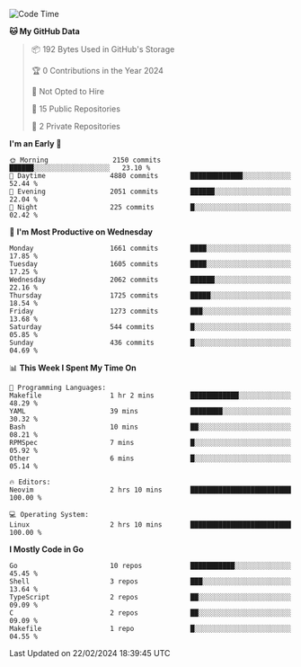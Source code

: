 <!--START_SECTION:waka-->
![Code Time](http://img.shields.io/badge/Code%20Time-374%20hrs%2049%20mins-blue)

**🐱 My GitHub Data** 

> 📦 192 Bytes Used in GitHub's Storage 
 > 
> 🏆 0 Contributions in the Year 2024
 > 
> 🚫 Not Opted to Hire
 > 
> 📜 15 Public Repositories 
 > 
> 🔑 2 Private Repositories 
 > 
**I'm an Early 🐤** 

```text
🌞 Morning                2150 commits        ██████░░░░░░░░░░░░░░░░░░░   23.10 % 
🌆 Daytime                4880 commits        █████████████░░░░░░░░░░░░   52.44 % 
🌃 Evening                2051 commits        ██████░░░░░░░░░░░░░░░░░░░   22.04 % 
🌙 Night                  225 commits         █░░░░░░░░░░░░░░░░░░░░░░░░   02.42 % 
```
📅 **I'm Most Productive on Wednesday** 

```text
Monday                   1661 commits        ████░░░░░░░░░░░░░░░░░░░░░   17.85 % 
Tuesday                  1605 commits        ████░░░░░░░░░░░░░░░░░░░░░   17.25 % 
Wednesday                2062 commits        ██████░░░░░░░░░░░░░░░░░░░   22.16 % 
Thursday                 1725 commits        █████░░░░░░░░░░░░░░░░░░░░   18.54 % 
Friday                   1273 commits        ███░░░░░░░░░░░░░░░░░░░░░░   13.68 % 
Saturday                 544 commits         █░░░░░░░░░░░░░░░░░░░░░░░░   05.85 % 
Sunday                   436 commits         █░░░░░░░░░░░░░░░░░░░░░░░░   04.69 % 
```


📊 **This Week I Spent My Time On** 

```text
💬 Programming Languages: 
Makefile                 1 hr 2 mins         ████████████░░░░░░░░░░░░░   48.29 % 
YAML                     39 mins             ████████░░░░░░░░░░░░░░░░░   30.32 % 
Bash                     10 mins             ██░░░░░░░░░░░░░░░░░░░░░░░   08.21 % 
RPMSpec                  7 mins              █░░░░░░░░░░░░░░░░░░░░░░░░   05.92 % 
Other                    6 mins              █░░░░░░░░░░░░░░░░░░░░░░░░   05.14 % 

🔥 Editors: 
Neovim                   2 hrs 10 mins       █████████████████████████   100.00 % 

💻 Operating System: 
Linux                    2 hrs 10 mins       █████████████████████████   100.00 % 
```

**I Mostly Code in Go** 

```text
Go                       10 repos            ███████████░░░░░░░░░░░░░░   45.45 % 
Shell                    3 repos             ███░░░░░░░░░░░░░░░░░░░░░░   13.64 % 
TypeScript               2 repos             ██░░░░░░░░░░░░░░░░░░░░░░░   09.09 % 
C                        2 repos             ██░░░░░░░░░░░░░░░░░░░░░░░   09.09 % 
Makefile                 1 repo              █░░░░░░░░░░░░░░░░░░░░░░░░   04.55 % 
```




 Last Updated on 22/02/2024 18:39:45 UTC
<!--END_SECTION:waka-->
